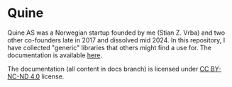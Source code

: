 # Quine

Quine AS was a Norwegian startup founded by me (Stian Z. Vrba) and two other co-founders late in 2017 and dissolved mid 2024.
In this repository, I have collected "generic" libraries that others might find a use for.
The documentation is available [here](https://zvrba.github.io/QuineFlows/).

The documentation (all content in docs branch) is licensed under [CC BY-NC-ND 4.0](https://creativecommons.org/licenses/by-nc-nd/4.0/) license.